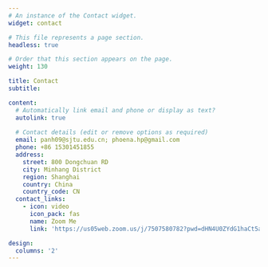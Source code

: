 ```yaml
---
# An instance of the Contact widget.
widget: contact

# This file represents a page section.
headless: true

# Order that this section appears on the page.
weight: 130

title: Contact
subtitle:

content:
  # Automatically link email and phone or display as text?
  autolink: true
  
  # Contact details (edit or remove options as required)
  email: panh09@sjtu.edu.cn; phoena.hp@gmail.com
  phone: +86 15301451855
  address:
    street: 800 Dongchuan RD
    city: Minhang District
    region: Shanghai
    country: China
    country_code: CN
  contact_links:
    - icon: video
      icon_pack: fas
      name: Zoom Me
      link: 'https://us05web.zoom.us/j/7507580782?pwd=dHN4U0ZYdG1haCt5a3VvVjE5UEpoUT09'

design:
  columns: '2'
---
```

